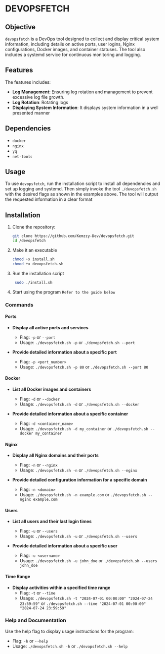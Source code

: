 # DEVOPSFETCH

## Objective
`devopsfetch` is a DevOps tool designed to collect and display critical system information, including details on active ports, user logins, Nginx configurations, Docker images, and container statuses. The tool also includes a systemd service for continuous monitoring and logging.

## Features
The features includes:
- **Log Management**: Ensuring log rotation and management to prevent excessive log file growth.
- **Log Rotation**: Rotating logs
- **Displaying System Information**: It displays system information in a well presented manner

## Dependencies

- `docker`
- `nginx`
- `yq`
- `net-tools`


## Usage
To use `devopsfetch`, run the installation script to install all dependencies and set up logging and systemd.
Then simply invoke the tool `./devopsfetch.sh` with the desired flags as shown in the examples above. 
The tool will output the requested information in a clear format

## Installation
1. Clone the repository:
   ```bash
   git clone https://github.com/Kemzzy-Dev/devopsfetch.git
   cd /devopsfetch

2. Make it an executable 
   ```bash
   chmod +x install.sh
   chmod +x devopsfetch.sh

3. Run the installation script
   ```bash
    sudo ./install.sh

4. Start using the program
    `Refer to the guide below`


### Commands

#### Ports
- **Display all active ports and services**
  - Flag: `-p` or `--port`
  - Usage: `./devopsfetch.sh -p` or `./devopsfetch.sh --port`
  
- **Provide detailed information about a specific port**
  - Flag: `-p <port_number>`
  - Usage: `./devopsfetch.sh -p 80` or `./devopsfetch.sh --port 80`

#### Docker
- **List all Docker images and containers**
  - Flag: `-d` or `--docker`
  - Usage: `./devopsfetch.sh -d` or `./devopsfetch.sh --docker`
  
- **Provide detailed information about a specific container**
  - Flag: `-d <container_name>`
  - Usage: `./devopsfetch.sh -d my_container` or `./devopsfetch.sh --docker my_container`

#### Nginx
- **Display all Nginx domains and their ports**
  - Flag: `-n` or `--nginx`
  - Usage: `./devopsfetch.sh -n` or `./devopsfetch.sh --nginx`
  
- **Provide detailed configuration information for a specific domain**
  - Flag: `-n <domain>`
  - Usage: `./devopsfetch.sh -n example.com` or `./devopsfetch.sh --nginx example.com`

#### Users
- **List all users and their last login times**
  - Flag: `-u` or `--users`
  - Usage: `./devopsfetch.sh -u` or `./devopsfetch.sh --users`
  
- **Provide detailed information about a specific user**
  - Flag: `-u <username>`
  - Usage: `./devopsfetch.sh -u john_doe` or `./devopsfetch.sh --users john_doe`

#### Time Range
- **Display activities within a specified time range**
  - Flag: `-t` or `--time`
  - Usage: `./devopsfetch.sh -t "2024-07-01 00:00:00" "2024-07-24 23:59:59"` or `./devopsfetch.sh --time "2024-07-01 00:00:00" "2024-07-24 23:59:59"`

### Help and Documentation
Use the help flag to display usage instructions for the program:
- Flag: `-h` or `--help`
- Usage: `./devopsfetch.sh -h` or `./devopsfetch.sh --help`


